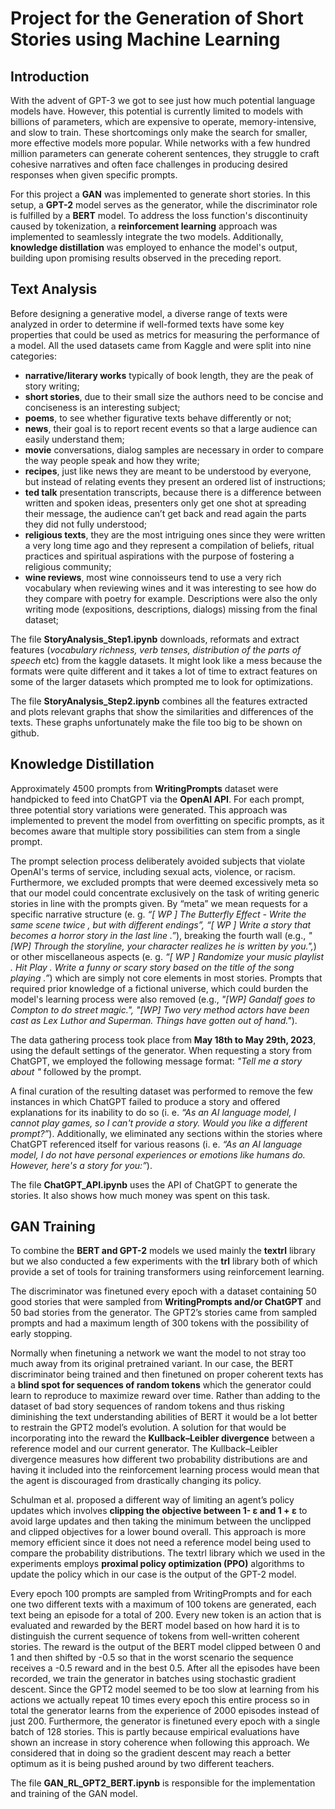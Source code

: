 # Project for the Generation of Short Stories using Machine Learning

## Introduction
With the advent of GPT-3 we got to see just how much potential language models have. However, this potential is currently limited to models with billions of parameters, which are expensive to operate, memory-intensive, and slow to train.  These shortcomings only make the search for smaller, more effective models more popular. While networks with a few hundred million parameters can generate coherent sentences, they struggle to craft cohesive narratives and often face challenges in producing desired responses when given specific prompts.

For this project a **GAN** was implemented to generate short stories. In this setup, a **GPT-2** model serves as the generator, while the discriminator role is fulfilled by a **BERT** model. To address the loss function's discontinuity caused by tokenization, a **reinforcement learning** approach was implemented to seamlessly integrate the two models. Additionally, **knowledge distillation** was employed to enhance the model's output, building upon promising results observed in the preceding report.

## Text Analysis
Before designing a generative model, a diverse range of texts were analyzed in order to determine if well-formed texts have some key properties that could be used as metrics for measuring the performance of a model. 
All the used datasets came from Kaggle and were split into nine categories: 
-	**narrative/literary works** typically of book length, they are the peak of story writing;
-	**short stories**, due to their small size the authors need to be concise and conciseness is an interesting subject;
-	**poems**, to see whether figurative texts behave differently or not;
-	**news**, their goal is to report recent events so that a large audience can easily understand them;
-	**movie** conversations, dialog samples are necessary in order to compare the way  people speak and how they write;
-	**recipes**, just like news they are meant to be understood by everyone, but instead of relating events they present an ordered list of instructions;
-	**ted talk** presentation transcripts, because there is a difference between written and spoken ideas, presenters only get one shot at spreading their message, the audience can’t get back and read again the parts they did not fully understood;  
-	**religious texts**, they are the most intriguing ones since they were written a very long time ago and they represent a compilation of beliefs, ritual practices and spiritual aspirations with the purpose of fostering a religious community;
-	**wine reviews**,  most wine connoisseurs tend to use a very rich vocabulary when reviewing wines and it was interesting to see how do they compare with poetry for example. Descriptions were also the only writing mode (expositions, descriptions, dialogs) missing from the final dataset;

The file **StoryAnalysis_Step1.ipynb** downloads, reformats and extract features (*vocabulary richness, verb tenses, distribution of the parts of speech* etc) from the kaggle datasets. It might look like a mess because the formats were quite different and it takes a lot of time to extract features on some of the larger datasets which prompted me to look for optimizations.

The file **StoryAnalysis_Step2.ipynb** combines all the features extracted and plots relevant graphs that show the similarities and differences of the texts. These graphs unfortunately make the file too big to be shown on github.

## Knowledge Distillation
Approximately 4500 prompts from **WritingPrompts** dataset were handpicked to feed into ChatGPT via the **OpenAI API**. For each prompt, three potential story variations were generated. This approach was implemented to prevent the model from overfitting on specific prompts, as it becomes aware that multiple story possibilities can stem from a single prompt.

The prompt selection process deliberately avoided subjects that violate OpenAI's terms of service, including sexual acts, violence, or racism. Furthermore, we excluded prompts that were deemed excessively meta so that our model could concentrate exclusively on the task of writing generic stories in line with the prompts given. By “meta” we mean requests for a specific narrative structure (e. g. *“[ WP ] The Butterfly Effect - Write the same scene twice , but with different endings”, “[ WP ] Write a story that becomes a horror story in the last line .”*), breaking the fourth wall (e.g., *"[WP] Through the storyline, your character realizes he is written by you.",*) or other miscellaneous aspects (e. g. *“[ WP ] Randomize your music playlist . Hit Play . Write a funny or scary story based on the title of the song playing .”*) which are simply not  core elements in most stories. Prompts that required prior knowledge of a fictional universe, which could burden the model's learning process were also removed (e.g., *"[WP] Gandalf goes to Compton to do street magic.", "[WP] Two very method actors have been cast as Lex Luthor and Superman. Things have gotten out of hand."*). 

The data gathering process took place from **May 18th to May 29th, 2023**, using the default settings of the generator. When requesting a story from ChatGPT, we employed the following message format: *"Tell me a story about "* followed by the prompt.

A final curation of the resulting dataset was performed to remove the few instances in which ChatGPT failed to produce a story and offered explanations for its inability to do so (i. e. *“As an AI language model, I cannot play games, so I can't provide a story. Would you like a different prompt?”*). Additionally, we eliminated any sections within the stories where ChatGPT referenced itself for various reasons (i. e. *“As an AI language model, I do not have personal experiences or emotions like humans do. However, here's a story for you:”*).

The file **ChatGPT_API.ipynb** uses the API of ChatGPT to generate the stories. It also shows how much money was spent on this task.

## GAN Training
To combine the **BERT and GPT-2** models we used mainly the **textrl** library but we also conducted a few experiments with the **trl** library both of which provide a set of tools for training transformers using reinforcement learning. 

The discriminator was finetuned every epoch with a dataset containing 50 good stories that were sampled from **WritingPrompts and/or ChatGPT** and 50 bad stories from the generator. The GPT2’s stories came from sampled prompts and had a maximum length of 300 tokens with the possibility of early stopping.

Normally when finetuning a network we want the model to not stray too much away from its original pretrained variant. In our case, the BERT discriminator being trained and then finetuned on proper coherent texts has a **blind spot for sequences of random tokens** which the generator could learn to reproduce to maximize reward over time. Rather than adding to the dataset of bad story sequences of random tokens and thus risking diminishing the text understanding abilities of BERT it would be a lot better to restrain the GPT2 model’s evolution. A solution for that would be incorporating into the reward the **Kullback–Leibler divergence** between a reference model and our current generator. The Kullback–Leibler divergence measures how different two probability distributions are and having it included into the reinforcement learning process would mean that the agent is discouraged from drastically changing  its policy.

Schulman et al. proposed a different way of limiting an agent’s policy updates which involves **clipping the objective between 1- ε and 1 + ε** to avoid large updates and then taking the minimum between the unclipped and clipped objectives for a lower bound overall. This approach is more memory efficient since it does not need a reference model being used to compare the probability distributions. The textrl library which we used in the experiments employs **proximal policy optimization (PPO)** algorithms to update the policy which in our case is the output of the GPT-2 model. 

Every epoch 100 prompts are sampled from WritingPrompts and for each one two different texts with a maximum of  100 tokens are generated, each text being an episode for a total of 200. Every new token is an action that is evaluated and rewarded by the BERT model based on how hard it is to distinguish the current sequence of tokens from well-written coherent stories. The reward is the output of the BERT model clipped between 0 and 1 and then shifted by -0.5 so that in the worst scenario the sequence receives a -0.5 reward and in the best 0.5. After all the episodes have been recorded, we train the generator in batches using stochastic gradient descent. Since the GPT2 model seemed to be too slow at learning from his actions we actually repeat 10 times every epoch this entire process so in total the generator learns from the experience of 2000 episodes instead of just 200.
Furthermore, the generator is finetuned every epoch with a single batch of 128 stories. This is partly because empirical evaluations have shown an increase in story coherence when following this approach. We considered that in doing so the gradient descent may reach a better optimum as it is being pushed around by two different teachers. 

The file **GAN_RL_GPT2_BERT.ipynb** is responsible for the implementation and training of the GAN model.
